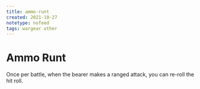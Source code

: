```yaml
---
title: ammo-runt
created: 2021-10-27
notetype: nofeed
tags: wargear other
---
```


# Ammo Runt

Once per battle, when the bearer makes a ranged attack, you can re-roll the hit roll.